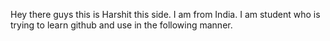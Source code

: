 Hey there guys this is Harshit this side.
I am from India.
I am student who is trying to learn github and use in the following manner.
